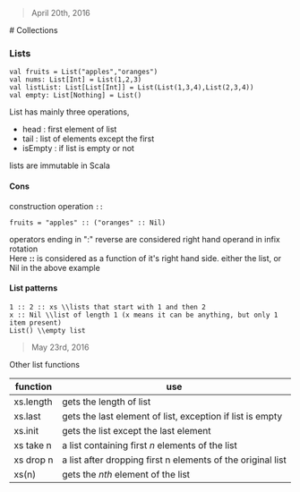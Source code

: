 <blockquote>April 20th, 2016</blockquote>
# Collections

### Lists
```
val fruits = List("apples","oranges")
val nums: List[Int] = List(1,2,3)
val listList: List[List[Int]] = List(List(1,3,4),List(2,3,4))
val empty: List[Nothing] = List()

```
List has mainly three operations, 
- head : first element of list
- tail : list of elements except the first
- isEmpty : if list is empty or not

lists are immutable in Scala

#### Cons
construction operation `::`
```
fruits = "apples" :: ("oranges" :: Nil)
```
operators ending in ":" reverse are considered right hand operand in infix rotation<br/>
Here **::** is considered as a function of it's right hand side. either the list, or Nil in the above example

#### List patterns
```
1 :: 2 :: xs \\lists that start with 1 and then 2
x :: Nil \\list of length 1 (x means it can be anything, but only 1 item present)
List() \\empty list

```
<blockquote>May 23rd, 2016</blockquote>
Other list functions

function|use
---|---
xs.length|gets the length of list
xs.last|gets the last element of list, exception if list is empty
xs.init|gets the list except the last element
xs take n|a list containing first *n* elements of the list
xs drop n|a list after dropping first n elements of the original list
xs(n)|gets the *nth* element of the list
